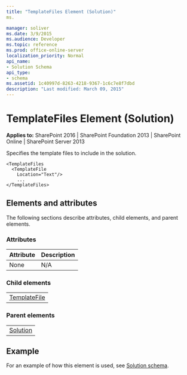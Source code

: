 ```yaml
---
title: "TemplateFiles Element (Solution)"
ms.

manager: soliver
ms.date: 3/9/2015
ms.audience: Developer
ms.topic: reference
ms.prod: office-online-server
localization_priority: Normal
api_name:
- Solution Schema
api_type:
- schema
ms.assetid: 1c40997d-8263-4218-9367-1c6c7e8f7dbd
description: "Last modified: March 09, 2015"
---
```


# TemplateFiles Element (Solution)

 
  
 **Applies to:** SharePoint 2016 | SharePoint Foundation 2013 | SharePoint Online | SharePoint Server 2013
  
Specifies the template files to include in the solution.
  
```
<TemplateFiles
  <TemplateFile
    Location="Text"/>
    ...
</TemplateFiles>
```

## Elements and attributes

The following sections describe attributes, child elements, and parent elements.

### Attributes

|**Attribute**|**Description**|
|:-----|:-----|
|None  <br/> |N/A  <br/> |
   
### Child elements

||
|:-----|
|[TemplateFile](templatefile-element-solution.md)|
   
### Parent elements

||
|:-----|
|[Solution](solution-element-solution.md)|
   
## Example

For an example of how this element is used, see [Solution schema](solution-schema.md).
  

